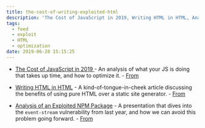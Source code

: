 ```yaml
---
title: the-cost-of-writing-exploited-html
description: 'The Cost of JavaScript in 2019, Writing HTML in HTML, Analysis of an Exploited NPM Package'
tags:
  - feed
  - exploit
  - HTML
  - optimization
date: 2019-06-28 15:15:25
---
```


- [The Cost of JavaScript in 2019
](https://v8.dev/blog/cost-of-javascript-2019) - An analysis of what your JS is doing that takes up time, and how to optimize it. - [From](https://javascriptweekly.com/)

- [Writing HTML in HTML](http://john.ankarstrom.se/html/) - A kind-of-tongue-in-cheek article discussing the benefits of using pure HTML over a static site generator. - [From](https://frontendfoc.us/)

- [Analysis of an Exploited NPM Package](https://www.youtube.com/watch?v=2cyib2MgvdM) - A presentation that dives into the `event-stream` vulnerability from last year, and how we can avoid this problem going forward. - [From](https://nodeweekly.com)
